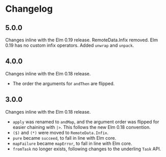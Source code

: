 # Changelog

## 5.0.0

Changes inline with the Elm 0.19 release.
RemoteData.Infix removed. Elm 0.19 has no custom infix operators.
Added `unwrap` and `unpack`.

## 4.0.0

Changes inline with the Elm 0.18 release.

* The order the arguments for `andThen` are flipped.

## 3.0.0

Changes inline with the Elm 0.18 release.

* `apply` was renamed to `andMap`, and the argument order was flipped for easier chaining with `|>`. This follows the new Elm 0.18 convention.
* `($)` and `(*)` were moved to `RemoteData.Infix`.
* `pure` became `succeed`, to fall in line with Elm core.
* `mapFailure` became `mapError`, to fall in line with Elm core.
* `fromTask` no longer exists, following changes to the underling `Task` API.
